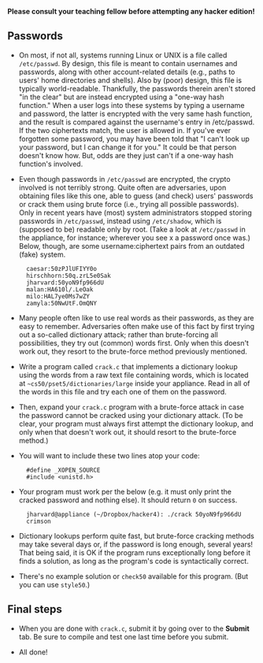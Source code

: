 **Please consult your teaching fellow before attempting any hacker edition!**

## Passwords

* On most, if not all, systems running Linux or UNIX is a file called `/etc/passwd`. By design, this file is meant to contain usernames and passwords, along with other account-related details (e.g., paths to users' home directories and shells). Also by (poor) design, this file is typically world-readable. Thankfully, the passwords therein aren't stored "in the clear" but are instead encrypted using a "one-way hash function." When a user logs into these systems by typing a username and password, the latter is encrypted with the very same hash function, and the result is compared against the username's entry in /etc/passwd. If the two ciphertexts match, the user is allowed in. If you've ever forgotten some password, you may have been told that "I can't look up your password, but I can change it for you." It could be that person doesn't know how. But, odds are they just can't if a one-way hash function's involved.

* Even though passwords in `/etc/passwd` are encrypted, the crypto involved is not terribly strong. Quite often are adversaries, upon obtaining files like this one, able to guess (and check) users' passwords or crack them using brute force (i.e., trying all possible passwords). Only in recent years have (most) system administrators stopped storing passwords in `/etc/passwd`, instead using `/etc/shadow`, which is (supposed to be) readable only by root. (Take a look at `/etc/passwd` in the appliance, for instance; wherever you see x a password once was.) Below, though, are some username:ciphertext pairs from an outdated (fake) system.

		caesar:50zPJlUFIYY0o
		hirschhorn:50q.zrL5e0Sak
		jharvard:50yoN9fp966dU
		malan:HA610l/.LeOak
		milo:HAL7ye0Ms7wZY
		zamyla:50NwUtF.OmQNY

* Many people often like to use real words as their passwords, as they are easy to remember. Adversaries often make use of this fact by first trying out a so-called dictionary attack; rather than brute-forcing all possibilities, they try out (common) words first. Only when this doesn't work out, they resort to the brute-force method previously mentioned.
  
* Write a program called `crack.c` that implements a dictionary lookup using the words from a raw text file containing words, which is located at `~cs50/pset5/dictionaries/large` inside your appliance. Read in all of the words in this file and try each one of them on the password.
  
* Then, expand your `crack.c` program with a brute-force attack in case the password cannot be cracked using your dictionary attack. (To be clear, your program must always first attempt the dictionary lookup, and only when that doesn't work out, it should resort to the brute-force method.)
  
* You will want to include these two lines atop your code:
  
		#define _XOPEN_SOURCE
		#include <unistd.h>

* Your program must work per the below (e.g. it must only print the cracked password and nothing else). It should return `0` on success.

		jharvard@appliance (~/Dropbox/hacker4): ./crack 50yoN9fp966dU
		crimson

* Dictionary lookups perform quite fast, but brute-force cracking methods may take several days or, if the password is long enough, several years! That being said, it is OK if the program runs exceptionally long before it finds a solution, as long as the program's code is syntactically correct.

* There's no example solution or `check50` available for this program. (But you can use `style50`.)

## Final steps

* When you are done with `crack.c`, submit it by going over to the **Submit** tab. Be sure to compile and test one last time before you submit.

* All done!